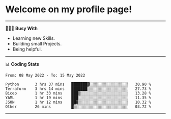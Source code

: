 # Welcome on my profile page!
<!-- print(("dralla"[::-1]+"s").capitalize()) -->

---
👨🏻‍💻 **Busy With**
* Learning new Skills.
* Building small Projects.
* Being helpful.

---
📊 **Coding Stats**
<!--START_SECTION:waka-->

```text
From: 08 May 2022 - To: 15 May 2022

Python       3 hrs 37 mins   ███████▓░░░░░░░░░░░░░░░░░   30.90 %
Terraform    3 hrs 14 mins   ███████░░░░░░░░░░░░░░░░░░   27.73 %
Bicep        1 hr 33 mins    ███▒░░░░░░░░░░░░░░░░░░░░░   13.28 %
YAML         1 hr 19 mins    ███░░░░░░░░░░░░░░░░░░░░░░   11.35 %
JSON         1 hr 12 mins    ██▓░░░░░░░░░░░░░░░░░░░░░░   10.32 %
Other        26 mins         █░░░░░░░░░░░░░░░░░░░░░░░░   03.72 %
```

<!--END_SECTION:waka-->
---
